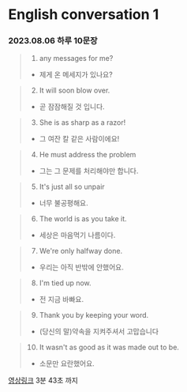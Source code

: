 # English conversation 1
### 2023.08.06 하루 10문장

> 1. any messages for me?
>
> - 제게 온 메세지가 있나요?

> 2. It will soon blow over.
>
> - 곧 잠잠해질 것 입니다.

> 3. She is as sharp as a razor!
>
> - 그 여잔 칼 같은 사람이에요!

> 4. He must address the problem
>
> - 그는 그 문제를 처리해야만 합니다.

> 5. It's just all so unpair
>
> - 너무 불공평해요.

> 6. The world is as you take it.
>
> - 세상은 마음먹기 나름이다.

> 7. We're only halfway done.
>
> - 우리는 아직 반밖에 안했어요.

> 8. I'm tied up now.
>
> - 전 지금 바빠요.

> 9. Thank you by keeping your word.
>
> - (당신의 말)약속을 지켜주셔서 고맙습니다

> 10. It wasn't as good as it was made out to be.
>
> - 소문만 요란했어요.

[영상링크](https://www.youtube.com/watch?v=0TbKbb9gdPg&list=PL98VjgionZQJE_zA3S1jlfr01MkdKUTA3)
3분 43초 까지